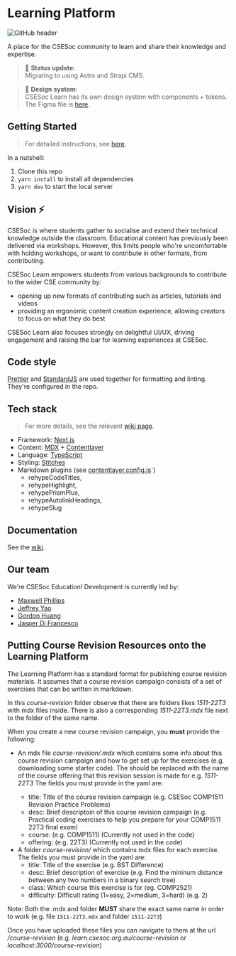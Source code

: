 # Learning Platform

![GitHub header](https://user-images.githubusercontent.com/33971845/168602873-3746dc75-1271-4f26-8c55-54e68916a90e.png)

A place for the CSESoc community to learn and share their knowledge and expertise.

> 🌈 **Status update:**<br> Migrating to using Astro and Strapi CMS.

> 🎨 **Design system**:<br> CSESoc Learn has its own design system with components + tokens. The Figma file is [here](https://www.figma.com/file/l5z96D2EHE5VNz3nayZ9Ht/Design-System?node-id=11%3A4381).

## Getting Started

> For detailed instructions, see [here](https://github.com/csesoc/learning-platform/wiki/Getting-started).

In a nutshell:

1. Clone this repo
2. `yarn install` to install all dependencies
3. `yarn dev` to start the local server

## Vision ⚡️

CSESoc is where students gather to socialise and extend their technical knowledge outside the classroom. Educational content has previously been delivered via workshops. However, this limits people who're uncomfortable with holding workshops, or want to contribute in other formats, from contributing.

CSESoc Learn empowers students from various backgrounds to contribute to the wider CSE community by:

- opening up new formats of contributing such as articles, tutorials and videos
- providing an ergonomic content creation experience, allowing creators to focus on what they do best

CSESoc Learn also focuses strongly on delightful UI/UX, driving engagement and raising the bar for learning experiences at CSESoc.

## Code style

[Prettier](https://prettier.io/) and [StandardJS](https://standardjs.com/) are used together for formatting and linting. They're configured in the repo.

## Tech stack

> For more details, see the relevant [wiki page](https://github.com/csesoc/learning-platform/wiki/Architecture).

- Framework: [Next.js](https://nextjs.org/)
- Content: [MDX](https://mdxjs.com/) + [Contentlayer](https://www.contentlayer.dev/)
- Language: [TypeScript](https://stackoverflow.com/questions/12694530/what-is-typescript-and-why-would-i-use-it-in-place-of-javascript/35048303#35048303)
- Styling: [Stitches](https://stitches.dev/)
- Markdown plugins (see [contentlayer.config.js](contentlayer.config.js)`)
  - rehypeCodeTitles,
  - rehypeHighlight,
  - rehypePrismPlus,
  - rehypeAutolinkHeadings,
  - rehypeSlug

## Documentation

See the [wiki](https://github.com/csesoc/learning-platform/wiki).

## Our team

We're CSESoc Education! Development is currently led by:

- [Maxwell Phillips](https://github.com/maxphillipsdev)
- [Jeffrey Yao](https://github.com/jeffreydyao)
- [Gordon Huang](https://github.com/dqna64)
- [Jasper Di Francesco](https://github.com/jasperdifran)

## Putting Course Revision Resources onto the Learning Platform

The Learning Platform has a standard format for publishing course revision materials. It assumes that a course revision campaign consists of a set of exercises that can be written in markdown.

In this _course-revision_ folder observe that there are folders likes _1511-22T3_ with mdx files inside. There is also a corresponding _1511-22T3.mdx_ file next to the folder of the same name.

When you create a new course revision campaign, you **must** provide the following:

- An mdx file _course-revision/<course-offering>.mdx_ which contains some info about this course revision campaign and how to get set up for the exercises (e.g. downloading some starter code). The <course-offering> should be replaced with the name of the course offering that this revision session is made for e.g. _1511-22T3_ The fields you must provide in the yaml are:
  - title: Title of the course revision campaign (e.g. CSESoc COMP1511 Revision Practice Problems)
  - desc: Brief descriptoin of this course revision campaign (e.g. Practical coding exercises to help you prepare for your COMP1511 22T3 final exam)
  - course: (e.g. COMP1511) (Currently not used in the code)
  - offering: (e.g. 22T3) (Currently not used in the code)
- A folder _course-revision/<course-offering>_ which contains mdx files for each exercise. The fields you must provide in the yaml are:
  - title: Title of the exercise (e.g. BST Difference)
  - desc: Brief description of exercise (e.g. Find the mininum distance between any two numbers in a binary search tree)
  - class: Which course this exercise is for (eg. COMP2521)
  - difficulty: Difficult rating (1=easy, 2=medium, 3=hard) (e.g. 2)

Note: Both the <course-offering>.mdx and <course-offering> folder **MUST** share the exact same name in order to work (e.g. file `1511-22T3.mdx` and folder `1511-22T3`)

Once you have uploaded these files you can navigate to them at the url _/course-revision_ (e.g. _learn.csesoc.org.au/course-revision_ or _localhost:3000/course-revision_)
